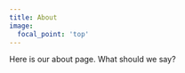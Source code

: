 ```yaml
---
title: About
image:
  focal_point: 'top'
---
```


Here is our about page. What should we say?

<!--more-->
